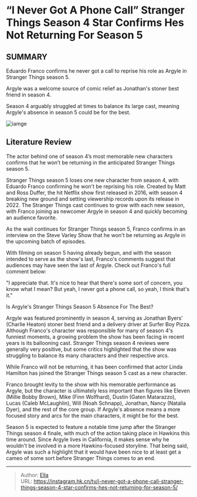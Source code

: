 # “I Never Got A Phone Call” Stranger Things Season 4 Star Confirms Hes Not Returning For Season 5


## SUMMARY 



Eduardo Franco confirms he never got a call to reprise his role as Argyle in Stranger Things season 5.   

Argyle was a welcome source of comic relief as Jonathan&#39;s stoner best friend in season 4.   

Season 4 arguably struggled at times to balance its large cast, meaning Argyle&#39;s absence in season 5 could be for the best.  

![iamge](https://static1.srcdn.com/wordpress/wp-content/uploads/2024/01/will-noah-schnapp-jonathan-charlie-heaton-and-mike-finn-wolfhard-in-stranger-things-season-4.jpg)

## Literature Review
The actor behind one of season 4’s most memorable new characters confirms that he won’t be returning in the anticipated Stranger Things season 5.




Stranger Things season 5 loses one new character from season 4, with Eduardo Franco confirming he won&#39;t be reprising his role. Created by Matt and Ross Duffer, the hit Netflix show first released in 2016, with season 4 breaking new ground and setting viewership records upon its release in 2022. The Stranger Things cast continues to grow with each new season, with Franco joining as newcomer Argyle in season 4 and quickly becoming an audience favorite.




As the wait continues for Stranger Things season 5, Franco confirms in an interview on the Steve Varley Show that he won&#39;t be returning as Argyle in the upcoming batch of episodes. 


 

With filming on season 5 having already begun, and with the season intended to serve as the show&#39;s last, Franco&#39;s comments suggest that audiences may have seen the last of Argyle. Check out Franco&#39;s full comment below:



&#34;I appreciate that. It&#39;s nice to hear that there&#39;s some sort of concern, you know what I mean? But yeah, I never got a phone call, so yeah, I think that&#39;s it.&#34;



  
Is Argyle&#39;s Stranger Things Season 5 Absence For The Best? 
          

Argyle was featured prominently in season 4, serving as Jonathan Byers&#39; (Charlie Heaton) stoner best friend and a delivery driver at Surfer Boy Pizza. Although Franco&#39;s character was responsible for many of season 4&#39;s funniest moments, a growing problem the show has been facing in recent years is its ballooning cast. Stranger Things season 4 reviews were generally very positive, but some critics highlighted that the show was struggling to balance its many characters and their respective arcs.



While Franco will not be returning, it has been confirmed that actor Linda Hamilton has joined the Stranger Things season 5 cast as a new character.




Franco brought levity to the show with his memorable performance as Argyle, but the character is ultimately less important than figures like Eleven (Millie Bobby Brown), Mike (Finn Wolfhard), Dustin (Gaten Matarazzo), Lucas (Caleb McLaughlin), Will (Noah Schnapp), Jonathan, Nancy (Natalia Dyer), and the rest of the core group. If Argyle&#39;s absence means a more focused story and arcs for the main characters, it might be for the best.




Season 5 is expected to feature a notable time jump after the Stranger Things season 4 finale, with much of the action taking place in Hawkins this time around. Since Argyle lives in California, it makes sense why he wouldn&#39;t be involved in a more Hawkins-focused storyline. That being said, Argyle was such a highlight that it would have been nice to at least get a cameo of some sort before Stranger Things comes to an end. 



---

> Author: [Ella](https://instagram.hk.cn/)  
> URL: https://instagram.hk.cn/tv/i-never-got-a-phone-call-stranger-things-season-4-star-confirms-hes-not-returning-for-season-5/  

